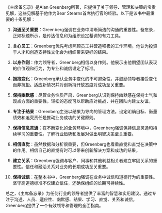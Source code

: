 《主席备忘录》是Alan Greenberg所著，它提供了关于领导、管理和决策的宝贵见解，这些见解基于他作为Bear Stearns首席执行官的经验。以下是该书中最重要的十条见解：

1. **沟通至关重要**：Greenberg强调在业务中清晰简洁的沟通的重要性。备忘录，正如标题所示，是传达信息和为组织设定基调的有力工具。

2. **关心员工**：Greenberg优先考虑照顾员工并营造积极的工作环境。他认为投资于人才和创造支持性文化会为组织带来更好的结果。

3. **以身作则**：作为领导者，Greenberg相信以身作则。他展示出他期望团队表现的价值观和行为，为专业和诚信设定了标准。

4. **拥抱变化**：Greenberg承认业务中变化的不可避免性，并鼓励领导者接受变化而非抗拒。适应新情况并对创新持开放态度对成功至关重要。

5. **保持幽默感**：尽管业务性质严肃，Greenberg认识到保持幽默感在保持士气和观点方面的重要性。轻松的态度可以帮助应对挑战，并在团队内建立友谊。

6. **专注于结果**：Greenberg主张以结果为导向的管理方法。设定明确目标、衡量绩效和追究责任是推动业务成功的关键原则。

7. **保持信息灵通**：在不断变化的业务环境中，Greenberg强调保持信息灵通和持续学习的重要性。了解行业趋势和发展对做出明智决策至关重要。

8. **相信直觉**：虽然数据和分析很重要，但Greenberg也看重直觉和直觉在决策中的作用。相信自己的直觉有时可以带来创新解决方案和成功的结果。

9. **建立关系**：Greenberg强调与客户、同事和其他利益相关者建立牢固关系的重要性。信任和融洽关系对业务的长期成功至关重要。

10. **保持诚信**：在整本书中，Greenberg强调在业务中诚信和道德行为的重要性。坚守高道德标准不仅建立信任，还确保组织的长期可持续性。

总之，《主席备忘录》为任何行业的领导者提供了丰富的智慧和实用建议。通过专注于沟通、人员、适应性、幽默感、结果、学习、直觉、关系和诚信，Greenberg提供了一个有效领导和管理的全面指南。